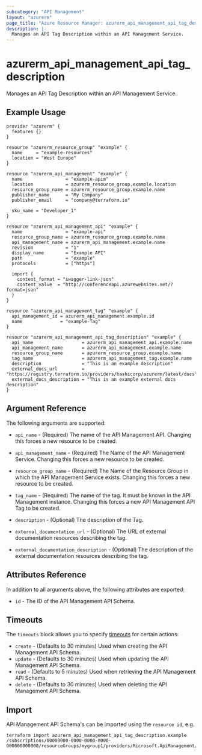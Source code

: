 ```yaml
---
subcategory: "API Management"
layout: "azurerm"
page_title: "Azure Resource Manager: azurerm_api_management_api_tag_description"
description: |-
  Manages an API Tag Description within an API Management Service.
---
```


# azurerm_api_management_api_tag_description

Manages an API Tag Description within an API Management Service.

## Example Usage

```hcl
provider "azurerm" {
  features {}
}

resource "azurerm_resource_group" "example" {
  name     = "example-resources"
  location = "West Europe"
}

resource "azurerm_api_management" "example" {
  name                = "example-apim"
  location            = azurerm_resource_group.example.location
  resource_group_name = azurerm_resource_group.example.name
  publisher_name      = "My Company"
  publisher_email     = "company@terraform.io"

  sku_name = "Developer_1"
}

resource "azurerm_api_management_api" "example" {
  name                = "example-api"
  resource_group_name = azurerm_resource_group.example.name
  api_management_name = azurerm_api_management.example.name
  revision            = "1"
  display_name        = "Example API"
  path                = "example"
  protocols           = ["https"]

  import {
    content_format = "swagger-link-json"
    content_value  = "http://conferenceapi.azurewebsites.net/?format=json"
  }
}

resource "azurerm_api_management_tag" "example" {
  api_management_id = azurerm_api_management.example.id
  name              = "example-Tag"
}

resource "azurerm_api_management_api_tag_description" "example" {
  api_name                  = azurerm_api_management_api.example.name
  api_management_name       = azurerm_api_management.example.name
  resource_group_name       = azurerm_resource_group.example.name
  tag_name                  = azurerm_api_management_tag.example.name
  description               = "This is an example description"
  external_docs_url         = "https://registry.terraform.io/providers/hashicorp/azurerm/latest/docs"
  external_docs_description = "This is an example external docs description"
}
```

## Argument Reference

The following arguments are supported:

* `api_name` - (Required) The name of the API Management API. Changing this forces a new resource to be created.

* `api_management_name` - (Required) The Name of the API Management Service. Changing this forces a new resource to be created.
  
* `resource_group_name` - (Required) The Name of the Resource Group in which the API Management Service exists. Changing this forces a new resource to be created.

* `tag_name` - (Required) The name of the tag. It must be known in the API Management instance. Changing this forces a new API Management API Tag to be created.

* `description` - (Optional) The description of the Tag.

* `external_documentation_url` - (Optional) The URL of external documentation resources describing the tag.

* `external_documentation_description` - (Optional) The description of the external documentation resources describing the tag.

## Attributes Reference

In addition to all arguments above, the following attributes are exported:

* `id` - The ID of the API Management API Schema.

## Timeouts

The `timeouts` block allows you to
specify [timeouts](https://www.terraform.io/language/resources/syntax#operation-timeouts) for certain actions:

* `create` - (Defaults to 30 minutes) Used when creating the API Management API Schema.
* `update` - (Defaults to 30 minutes) Used when updating the API Management API Schema.
* `read` - (Defaults to 5 minutes) Used when retrieving the API Management API Schema.
* `delete` - (Defaults to 30 minutes) Used when deleting the API Management API Schema.

## Import

API Management API Schema's can be imported using the `resource id`, e.g.

```shell
terraform import azurerm_api_management_api_tag_description.example /subscriptions/00000000-0000-0000-0000-000000000000/resourceGroups/mygroup1/providers/Microsoft.ApiManagement/service/instance1/apis/api1/tagDescriptions/tagDescriptionId1
```
